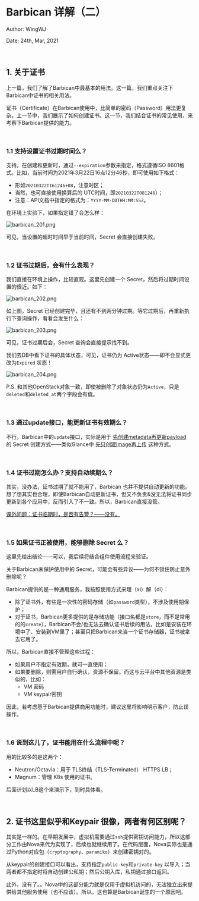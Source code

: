 # Barbican 详解（二）

Author: WingWJ

Date: 24th, Mar, 2021

<br/>

## 1. 关于证书

上一篇，我们了解了Barbican中最基本的用法。这一篇，我们重点关注下Barbican中证书的相关用法。

证书（Certificate）在Barbican使用中，比简单的密码（Password）用法更复杂。上一节中，我们展示了如何创建证书。这一节，我们结合证书的常见使用，来考察下Barbican提供的能力。

<br/>

### 1.1 支持设置证书过期时间么？

支持。在创建和更新时，通过`--expiration`参数来指定，格式遵循ISO 8601格式。比如，当前时间为2021年3月22日16点12分46秒，即可使用如下格式：

- 形如`20210322T161246+08`，注意时区；
- 当然，也可直接使用换算后的 UTC时间，即`20210322T081246`）；
- 注意：API文档中指定的格式为：`YYYY-MM-DDTHH:MM:SSZ`。

在环境上实验下，如果指定错了会怎么样：

<img src="https://z3.ax1x.com/2021/03/24/6HXZu9.png" alt="barbican_201.png" />

可见，当设置的超时时间早于当前时间，Secret 会直接创建失败。

<br/>

### 1.2 证书过期后，会有什么表现？

我们直接在环境上操作，比较直观。这里先创建一个 Secret，然后将过期时间设置的很近。如下：

<img src="https://z3.ax1x.com/2021/03/24/6HXuAx.png" alt="barbican_202.png" />

如上图，Secret 已经创建完毕，且还有不到两分钟过期。等它过期后，再重新执行下查询操作，看看会发生什么：

<img src="https://z3.ax1x.com/2021/03/24/6HXEjJ.png" alt="barbican_203.png" />

可见，证书过期后会，Secret 查询会直接提示找不到。

我们去DB中看下证书的具体状态，可见，证书仍为 Active状态——即不会显式更改为`Expired` 状态！

<img src="https://z3.ax1x.com/2021/03/24/6HXeBR.png" alt="barbican_204.png" />

P.S. 和其他OpenStack对象一致，即使被删除了对象状态仍为`Active`，只是`deleted`和`deleted_at`两个字段会有值。

<br/>

### 1.3 通过update接口，能更新证书有效期么？

不行。Barbican中的`update`接口，实际是用于 <u>先创建metadata再更新payload</u> 的 Secret 创建方式——类似Glance中 <u>先只创建Image再上传</u> 这种方式。

<br/>

### 1.4 证书过期怎么办？支持自动续期么？

其实，没办法，证书过期了就不能用了，Barbican 也并不提供自动更新的功能。想了想其实也合理，即使Barbican自动更新证书，但又不负责&没无法将证书同步更新到各个应用中，反而引入了不一致。所以，Barbican直接没管。

<u>课外问题：证书临期时，是否有告警？——没有。</u>

<br/>

### 1.5 如果证书正被使用，能够删除 Secret 么？

这里先给出结论——可以，我后续将结合组件使用流程来验证。

关于Barbican未保护使用中的 Secret，可能会有些异议——为何不锁住防止意外删除呢？

Barbican提供的是一种通用服务，我按照使用方式来理（xi）解（di）：

- 除了证书外，有些是一次性的密码存储（如`password`类型），不涉及使用期保护；
- 对于证书，Barbican更多提供的是存储功能（接口名都是`store`，而不是常用的的`create`），Barbican不会/也无法去确认证书后续的用法，比如是安装在环境中了、安装到VM里了；甚至只把Barbican来当一个证书存储器，证书被拿去它用了。

所以，Barbican直接不管理这些过程：

- 如果用户不指定有效期，就可一直使用；
- 如果要删除，则需用户自行确认，资源不保留。而这与云平台中其他资源是类似的，比如：
  - VM 密码
  - VM keypair密钥

因此，若考虑基于Barbican提供商用功能时，建议这里将影响明示客户，防止误操作。

<br/>

### 1.6 说到这儿了，证书能用在什么流程中呢？

用的比较多的是这两个：

- Neutron/Octavia：用于 TLS终结（TLS-Terminated） HTTPS LB；
- Magnum：管理 K8s 使用的证书。

后面计划以LB这个来演示下，到时具体看。

<br/>

## 2. 证书这里似乎和Keypair 很像，两者有何区别呢？

其实是一样的。在早期发展中，虚拟机需要通过`ssh`提供密钥访问能力，所以这部分工作由Nova来代为实现了，后续也就继续用了。在代码层面，Nova实际也是通过Python对应包（`cryptography`、`paramiko`）来创建密钥对的。

从keypair的创建接口可以看出，支持指定`public-key`和`private-key` 以导入；当两者都不指定时将自动创建公私钥；然后公钥入库，私钥通过接口返回。

此外，没有了。。Nova中的这部分能力就是仅用于虚拟机访问的，无法独立出来提供给其他服务使用（也不应该）。所以，这也算是Barbican诞生的一个原因吧。

<br/>